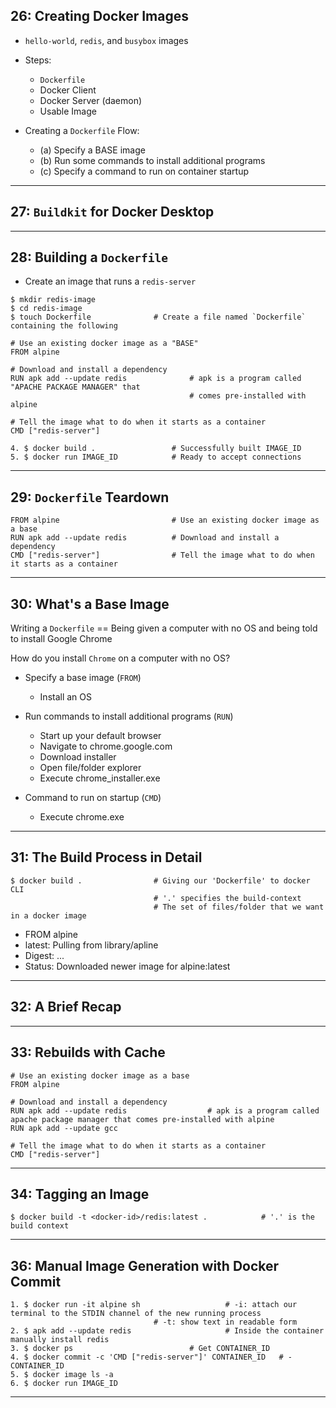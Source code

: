 ## 26: Creating Docker Images

* `hello-world`, `redis`, and `busybox` images

* Steps: 
  - `Dockerfile` 
  - Docker Client
  - Docker Server (daemon) 
  - Usable Image

* Creating a `Dockerfile` Flow:
  - (a) Specify a BASE image
  - (b) Run some commands to install additional programs
  - (c) Specify a command to run on container startup

***

## 27: `Buildkit` for Docker Desktop

***

## 28: Building a `Dockerfile`

* Create an image that runs a `redis-server`

```
$ mkdir redis-image
$ cd redis-image
$ touch Dockerfile 				# Create a file named `Dockerfile` containing the following
```

```
# Use an existing docker image as a "BASE"
FROM alpine

# Download and install a dependency
RUN apk add --update redis              # apk is a program called "APACHE PACKAGE MANAGER" that 
					   	                # comes pre-installed with alpine

# Tell the image what to do when it starts as a container
CMD ["redis-server"]
```

```
4. $ docker build . 				# Successfully built IMAGE_ID
5. $ docker run IMAGE_ID 			# Ready to accept connections
```

***

## 29: `Dockerfile` Teardown

```
FROM alpine                         # Use an existing docker image as a base
RUN apk add --update redis 			# Download and install a dependency
CMD ["redis-server"] 				# Tell the image what to do when it starts as a container
```

***

## 30: What's a Base Image

Writing a `Dockerfile` == Being given a computer with no OS and being told to install Google Chrome

How do you install `Chrome` on a computer with no OS?

* Specify a base image (`FROM`)
  - Install an OS

* Run commands to install additional programs (`RUN`)
  - Start up your default browser
  - Navigate to chrome.google.com
  - Download installer
  - Open file/folder explorer
  - Execute chrome_installer.exe

* Command to run on startup (`CMD`)
  - Execute chrome.exe

***

## 31: The Build Process in Detail

```
$ docker build . 				# Giving our 'Dockerfile' to docker CLI 
						        # '.' specifies the build-context
						        # The set of files/folder that we want in a docker image
```

* FROM alpine
* latest: Pulling from library/apline
* Digest: ...
* Status: Downloaded newer image for alpine:latest

***

## 32: A Brief Recap

***

## 33: Rebuilds with Cache

```
# Use an existing docker image as a base
FROM alpine

# Download and install a dependency
RUN apk add --update redis 					# apk is a program called apache package manager that comes pre-installed with alpine
RUN apk add --update gcc

# Tell the image what to do when it starts as a container
CMD ["redis-server"]
```

***

## 34: Tagging an Image

```
$ docker build -t <docker-id>/redis:latest . 			# '.' is the build context
```

***

## 36: Manual Image Generation with Docker Commit

```
1. $ docker run -it alpine sh 					# -i: attach our terminal to the STDIN channel of the new running process
								# -t: show text in readable form 
2. $ apk add --update redis 					# Inside the container manually install redis
3. $ docker ps 							# Get CONTAINER_ID
4. $ docker commit -c 'CMD ["redis-server"]' CONTAINER_ID 	# -CONTAINER_ID
5. $ docker image ls -a
6. $ docker run IMAGE_ID
```

***
